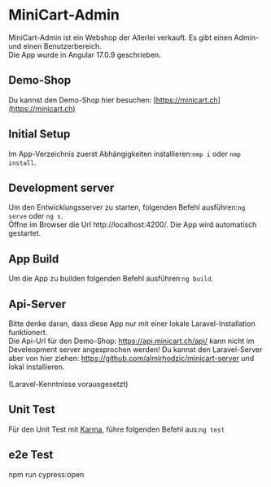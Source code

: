 # MiniCart-Admin

MiniCart-Admin ist ein Webshop der Allerlei verkauft. Es gibt einen Admin- und einen Benutzerbereich.  
Die App wurde in Angular 17.0.9 geschrieben.


## Demo-Shop

Du kannst den Demo-Shop hier besuchen: [https://minicart.ch](https://minicart.ch)

## Initial Setup

Im App-Verzeichnis zuerst Abhängigkeiten installieren:`nmp i` oder `nmp install`.

## Development server

Um den Entwicklungsserver zu starten, folgenden Befehl ausführen:`ng serve` oder `ng s`.  
Öffne im Browser die Url http://localhost:4200/. Die App wird automatisch gestartet.

## App Build
Um die App zu builden folgenden Befehl ausführen:`ng build`.

## Api-Server

Bitte denke daran, dass diese App nur mit einer lokale Laravel-Installation funktionert.  
Die Api-Url für den Demo-Shop: https://api.minicart.ch/api/ kann nicht im Develeopment server angesprochen werden! 
Du kannst den Laravel-Server aber von hier ziehen: https://github.com/almirhodzic/minicart-server und lokal installieren.<br><br>
(Laravel-Kenntnisse vorausgesetzt)

## Unit Test

Für den Unit Test mit [Karma](https://karma-runner.github.io/latest/index.html), führe folgenden Befehl aus:`ng test`

## e2e Test
npm run cypress:open
